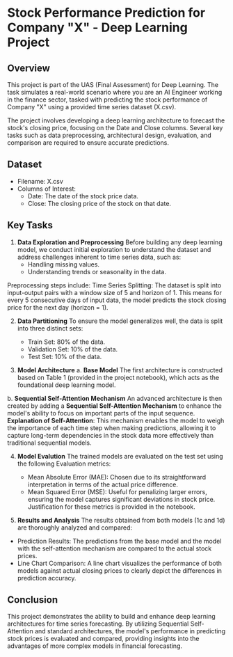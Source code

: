 # Stock Performance Prediction for Company "X" - Deep Learning Project

## Overview
This project is part of the UAS (Final Assessment) for Deep Learning. The task simulates a real-world scenario where you are an AI Engineer working in the finance sector, tasked with predicting the stock performance of Company "X" using a provided time series dataset (X.csv).

The project involves developing a deep learning architecture to forecast the stock's closing price, focusing on the Date and Close columns. Several key tasks such as data preprocessing, architectural design, evaluation, and comparison are required to ensure accurate predictions.

## Dataset
- Filename: X.csv
- Columns of Interest:
  - Date: The date of the stock price data.
  - Close: The closing price of the stock on that date.

## Key Tasks
1. **Data Exploration and Preprocessing**
Before building any deep learning model, we conduct initial exploration to understand the dataset and address challenges inherent to time series data, such as:
    - Handling missing values.
    - Understanding trends or seasonality in the data. <br>

Preprocessing steps include:
Time Series Splitting: The dataset is split into input-output pairs with a window size of 5 and horizon of 1. This means for every 5 consecutive days of input data, the model predicts the stock closing price for the next day (horizon = 1).

2. **Data Partitioning**
To ensure the model generalizes well, the data is split into three distinct sets:
    - Train Set: 80% of the data.
    - Validation Set: 10% of the data.
    - Test Set: 10% of the data.

3. **Model Architecture**
    a. **Base Model**
The first architecture is constructed based on Table 1 (provided in the project notebook), which acts as the foundational deep learning model.

b. **Sequential Self-Attention Mechanism**
An advanced architecture is then created by adding a **Sequential Self-Attention Mechanism** to enhance the model's ability to focus on important parts of the input sequence.
  **Explanation of Self-Attention**: This mechanism enables the model to weigh the importance of each time step when making predictions, allowing it to capture long-term dependencies in the stock data more effectively than traditional sequential models.

4. **Model Evalution**
The trained models are evaluated on the test set using the following Evaluation metrics:
    - Mean Absolute Error (MAE): Chosen due to its straightforward interpretation in terms of the actual price difference.
    - Mean Squared Error (MSE): Useful for penalizing larger errors, ensuring the model captures significant deviations in stock price.
  Justification for these metrics is provided in the notebook.

5.  **Results and Analysis**
The results obtained from both models (1c and 1d) are thoroughly analyzed and compared:
  - Prediction Results: The predictions from the base model and the model with the self-attention mechanism are compared to the actual stock prices.
  - Line Chart Comparison: A line chart visualizes the performance of both models against actual closing prices to clearly depict the differences in prediction accuracy.

## Conclusion
This project demonstrates the ability to build and enhance deep learning architectures for time series forecasting. By utilizing Sequential Self-Attention and standard architectures, the model's performance in predicting stock prices is evaluated and compared, providing insights into the advantages of more complex models in financial forecasting.
